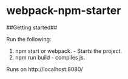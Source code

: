 # webpack-npm-starter

##Getting started##

Run the following:
1. npm start or webpack. - Starts the project.
2. npm run build - compiles js.

Runs on http://localhost:8080/

